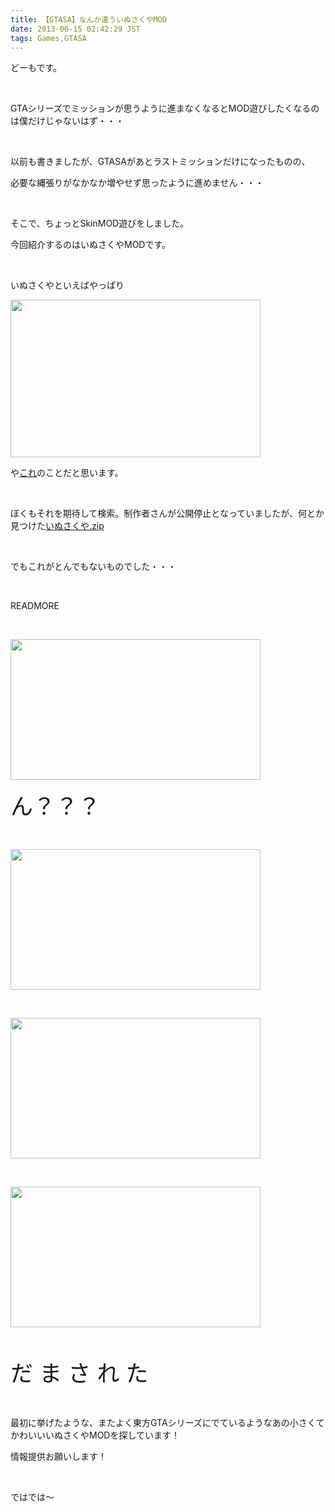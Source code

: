 ```yaml
---
title: 【GTASA】なんか違ういぬさくやMOD
date: 2013-06-15 02:42:29 JST
tags: Games,GTASA
---
```

<p>どーもです。</p>
<p>&nbsp;</p>
<p>GTAシリーズでミッションが思うように進まなくなるとMOD遊びしたくなるのは僕だけじゃないはず・・・</p>
<p>&nbsp;</p>
<p>以前も書きましたが、GTASAがあとラストミッションだけになったものの、</p>
<p>必要な縄張りがなかなか増やせず思ったように進めません・・・</p>
<p>&nbsp;</p>
<p>そこで、ちょっとSkinMOD遊びをしました。</p>
<p>今回紹介するのはいぬさくやMODです。</p>
<p>&nbsp;</p>
<p>いぬさくやといえばやっぱり</p>
<p><a href="https://picasaweb.google.com/lh/photo/jN7zrDbO6Hvf275YE5Kh3NMTjNZETYmyPJy0liipFm0?feat=embedwebsite"><img src="https://lh5.googleusercontent.com/-7_sj5Y4braQ/UbtTgsXzecI/AAAAAAAACPM/_M2X3Qn5nz0/s400/Untitled.png" height="252" width="400" /></a></p>
<p>や<a href="http://dic.pixiv.net/a/%E3%81%84%E3%81%AC%E3%81%95%E3%81%8F%E3%82%84">これ</a>のことだと思います。</p>
<p>&nbsp;</p>
<p>ぼくもそれを期待して検索。制作者さんが公開停止となっていましたが、何とか見つけた<a href="http://ux.getuploader.com/gta_308/download/34/%E3%81%84%E3%81%AC%E3%81%95%E3%81%8F%E3%82%84.zip">いぬさくや.zip</a></p>
<p>&nbsp;</p>
<p>でもこれがとんでもないものでした・・・</p>
<p>&nbsp;</p>
READMORE
<p>&nbsp;</p>
<p><a href="https://picasaweb.google.com/lh/photo/YZ_4Z9797sFZnVAO8gLJMdMTjNZETYmyPJy0liipFm0?feat=embedwebsite"><img src="https://lh4.googleusercontent.com/-cYuhqBK_kyU/UbtT8oH6LgI/AAAAAAAACPk/L5ufdPhqRbs/s400/gta_sa%25202013-06-15%252002-22-54-22.png" height="225" width="400" /></a></p>
<p><span style="font-size:36px;">ん？？？</span></p>
<p>&nbsp;</p>
<p><a href="https://picasaweb.google.com/lh/photo/jwF4sYiVxj4Au50wcqag7dMTjNZETYmyPJy0liipFm0?feat=embedwebsite"><img src="https://lh6.googleusercontent.com/-dFyBMkE11wo/UbtT2jlImXI/AAAAAAAACPU/CGvRpk-YDL0/s400/gta_sa%25202013-06-15%252002-23-01-99.png" height="225" width="400" /></a></p>
<p>&nbsp;</p>
<p><a href="https://picasaweb.google.com/lh/photo/t4BFmGRpeJinJo__hu2VAdMTjNZETYmyPJy0liipFm0?feat=embedwebsite"><img src="https://lh3.googleusercontent.com/-oyo5Wpeyuwk/UbtT8bdqggI/AAAAAAAACPg/zgnmaiEKr88/s400/gta_sa%25202013-06-15%252002-23-12-18.png" height="225" width="400" /></a></p>
<p>&nbsp;</p>
<p><a href="https://picasaweb.google.com/lh/photo/bgmqOuqITroWDkHvZkWqtNMTjNZETYmyPJy0liipFm0?feat=embedwebsite"><img src="https://lh5.googleusercontent.com/-hf7sRU95SVg/UbtUIFEh7_I/AAAAAAAACP0/J_J7TzI39SE/s400/gta_sa%25202013-06-15%252002-23-39-64.png" height="225" width="400" /></a></p>
<p>&nbsp;</p>
<p><span style="font-size:36px;">だ ま さ れ た</span></p>
<p>&nbsp;</p>
<p>最初に挙げたような、またよく東方GTAシリーズにでているようなあの小さくてかわいいいぬさくやMODを探しています！</p>
<p>情報提供お願いします！</p>
<p>&nbsp;</p>
<p>ではでは～</p>